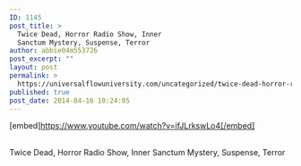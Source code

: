 ```yaml
---
ID: 1145
post_title: >
  Twice Dead, Horror Radio Show, Inner
  Sanctum Mystery, Suspense, Terror
author: abbie04m553726
post_excerpt: ""
layout: post
permalink: >
  https://universalflowuniversity.com/uncategorized/twice-dead-horror-radio-show-inner-sanctum-mystery-suspense-terror/
published: true
post_date: 2014-04-16 10:24:05
---
```

[embed]https://www.youtube.com/watch?v=ifJLrkswLo4[/embed]</br></br>
<p>Twice Dead, Horror Radio Show, Inner Sanctum Mystery, Suspense, Terror</p>